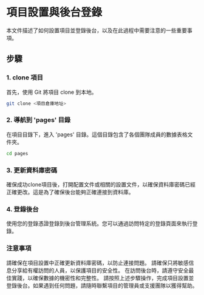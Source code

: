 # 項目設置與後台登錄

本文件描述了如何設置項目並登錄後台，以及在此過程中需要注意的一些重要事項。

## 步驟

### 1. clone 項目

首先，使用 Git 將項目 clone 到本地。

```bash
git clone <項目倉庫地址>
```
### 2. 導航到 'pages' 目錄
在項目目錄下，進入 'pages' 目錄。這個目錄包含了各個團隊成員的數據表格文件夾。
```bash
cd pages
```
### 3. 更新資料庫密碼
確保成功clone項目後，打開配置文件或相關的設置文件，以確保資料庫密碼已經正確更改。這是為了確保後台能夠正確連接到資料庫。

### 4. 登錄後台
使用您的登錄憑證登錄到後台管理系統。您可以通過訪問特定的登錄頁面來執行登錄。

### 注意事項
請確保在項目設置中正確更新資料庫密碼，以防止連接問題。
請確保只將敏感信息分享給有權訪問的人員，以保護項目的安全性。
在訪問後台時，請遵守安全最佳實踐，以確保數據的機密性和完整性。
請按照上述步驟操作，完成項目設置並登錄後台。如果遇到任何問題，請隨時聯繫項目的管理員或支援團隊以獲得幫助。

